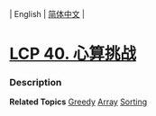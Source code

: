| English | [简体中文](README.md) |

# [LCP 40. 心算挑战](https://leetcode.cn/problems/uOAnQW)
 ### Description

**Related Topics**  [Greedy](https://leetcode.cn/tag/greedy) [Array](https://leetcode.cn/tag/array) [Sorting](https://leetcode.cn/tag/sorting) 